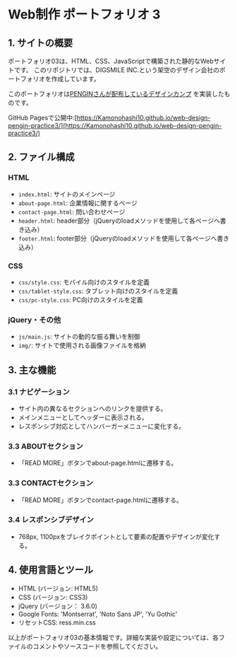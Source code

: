 # Web制作 ポートフォリオ 3

## 1. サイトの概要

ポートフォリオ03は、HTML、CSS、JavaScriptで構築された静的なWebサイトです。
このリポジトリでは、DIGSMILE INC.という架空のデザイン会社のポートフォリオを作成しています。

このポートフォリオは[PENGINさんが配布しているデザインカンプ](https://pengi-n.co.jp/blog/coding-practice3/) を実装したものです。

GitHub Pagesで公開中:[https://Kamonohashi10.github.io/web-design-pengin-practice3/](https://Kamonohashi10.github.io/web-design-pengin-practice3/)

## 2. ファイル構成

### HTML
   - `index.html`: サイトのメインページ
   - `about-page.html`: 企業情報に関するページ
   - `contact-page.html`: 問い合わせページ
   - `header.html`: header部分（jQueryのloadメソッドを使用して各ページへ書き込み）
   - `footer.html`: footer部分（jQueryのloadメソッドを使用して各ページへ書き込み）
### CSS
   - `css/style.css`: モバイル向けのスタイルを定義
   - `css/tablet-style.css`: タブレット向けのスタイルを定義
   - `css/pc-style.css`: PC向けのスタイルを定義
### jQuery・その他
   - `js/main.js`: サイトの動的な振る舞いを制御
   - `img/`: サイトで使用される画像ファイルを格納

## 3. 主な機能
   ### 3.1 ナビゲーション
   - サイト内の異なるセクションへのリンクを提供する。
   - メインメニューとしてヘッダーに表示される。
   - レスポンシブ対応としてハンバーガーメニューに変化する。

   ### 3.3 ABOUTセクション
   - 「READ MORE」ボタンでabout-page.htmlに遷移する。

   ### 3.3 CONTACTセクション
   - 「READ MORE」ボタンでcontact-page.htmlに遷移する。

   ### 3.4 レスポンシブデザイン
   - 768px, 1100pxをブレイクポイントとして要素の配置やデザインが変化する。

## 4. 使用言語とツール
   - HTML (バージョン: HTML5)
   - CSS (バージョン: CSS3)
   - jQuery (バージョン： 3.6.0)
   - Google Fonts: 'Montserrat', 'Noto Sans JP', 'Yu Gothic'
   - リセットCSS: ress.min.css

以上がポートフォリオ03の基本情報です。詳細な実装や設定については、各ファイルのコメントやソースコードを参照してください。
